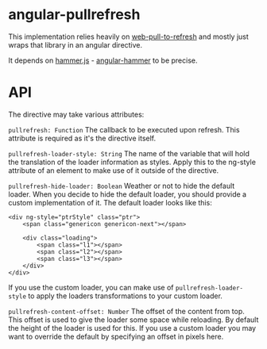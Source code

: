 # angular-pullrefresh


This implementation relies heavily on [web-pull-to-refresh](https://github.com/apeatling/web-pull-to-refresh) 
and mostly just wraps that library in an angular directive.

It depends on [hammer.js](http://hammerjs.github.io/) - [angular-hammer](https://github.com/RyanMullins/angular-hammer) to be precise.


# API

The directive may take various attributes:

`pullrefresh: Function` The callback to be executed upon refresh. 
This attribute is required as it's the directive itself.

`pullrefresh-loader-style: String` The name of the variable that will hold the 
translation of the loader information as styles. Apply this to the ng-style 
attribute of an element to make use of it outside of the directive.


`pullrefresh-hide-loader: Boolean` Weather or not to hide the default loader. 
When you decide to hide the default loader, you should provide a custom 
implementation of it. The default loader looks like this:
  

    <div ng-style="ptrStyle" class="ptr">
        <span class="genericon genericon-next"></span>

        <div class="loading">
            <span class="l1"></span>
            <span class="l2"></span>
            <span class="l3"></span>
        </div>
    </div>

If you use the custom loader, you can make use of `pullrefresh-loader-style` to 
apply the loaders transformations to your custom loader.


`pullrefresh-content-offset: Number` The offset of the content from top. 
This offset is used to give the loader some space while reloading. By default the
height of the loader is used for this. If you use a custom loader you may want to 
override the default by specifying an offset in pixels here.


  
